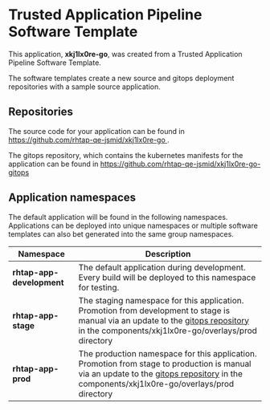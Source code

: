 # Trusted Application Pipeline Software Template

This application, **xkj1lx0re-go**, was created from a Trusted Application Pipeline Software Template.

The software templates create a new source and gitops deployment repositories with a sample source application. 

## Repositories

The source code for your application can be found in [https://github.com/rhtap-qe-jsmid/xkj1lx0re-go ](https://github.com/rhtap-qe-jsmid/xkj1lx0re-go ).
 
The gitops repository, which contains the kubernetes manifests for the application can be found in 
[https://github.com/rhtap-qe-jsmid/xkj1lx0re-go-gitops ](https://github.com/rhtap-qe-jsmid/xkj1lx0re-go-gitops ) 

## Application namespaces 

The default application will be found in the following namespaces. Applications can be deployed into unique namespaces or multiple software templates can also bet generated into the same group namespaces.  

|  Namespace   |  Description   |  
| -------- | -------- |   
| **rhtap-app-development** | The default application during development. Every build will be deployed to this namespace for testing. | 
| **rhtap-app-stage** | The staging namespace for this application. Promotion from development to stage is manual via an update to the [gitops repository](https://github.com/rhtap-qe-jsmid/xkj1lx0re-go-gitops ) in the components/xkj1lx0re-go/overlays/prod directory |  
| **rhtap-app-prod** | The production namespace for this application. Promotion from stage to production is manual via an update to the [gitops repository](https://github.com/rhtap-qe-jsmid/xkj1lx0re-go-gitops ) in the components/xkj1lx0re-go/overlays/prod directory | 